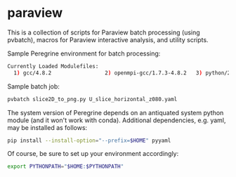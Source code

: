 # paraview
This is a collection of scripts for Paraview batch processing (using pvbatch), macros for Paraview
interactive analysis, and utility scripts.

Sample Peregrine environment for batch processing:
```bash
Currently Loaded Modulefiles:
  1) gcc/4.8.2                 2) openmpi-gcc/1.7.3-4.8.2   3) python/2.7.6              4) paraview/4.2.0-compute
```

Sample batch job:
```bash
pvbatch slice2D_to_png.py U_slice_horizontal_z080.yaml
```

The system version of Peregrine depends on an antiquated system python module (and it won't work with conda). Additional dependencies, e.g. yaml, may be installed as follows:
```bash
pip install --install-option="--prefix=$HOME" pyyaml
```
Of course, be sure to set up your environment accordingly:
```bash
export PYTHONPATH="$HOME:$PYTHONPATH"
```
